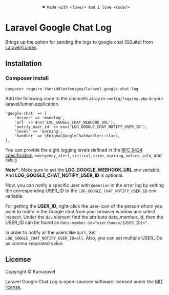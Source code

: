 <p align="center"><code>&hearts; Made with &lt;love/&gt; And I love &lt;code/&gt;</code></p>

# Laravel Google Chat Log

Brings up the option for sending the logs to google chat [GSuite] from [Laravel](https://laravel.com)/[Lumen](https://lumen.laravel.com).

## Installation
### Composer install
```shell
composer require theriddleofenigma/laravel-google-chat-log
```

Add the following code to the channels array in `config/logging.php` in your laravel/lumen application.
```
'google-chat' => [
    'driver' => 'monolog',
    'url' => env('LOG_GOOGLE_CHAT_WEBHOOK_URL'),
    'notify_user_id' => env('LOG_GOOGLE_CHAT_NOTIFY_USER_ID'),
    'level' => 'warning',
    'handler' => \Enigma\GoogleChatHandler::class,
],
```

You can provide the eight logging levels defined in the [RFC 5424 specification](https://tools.ietf.org/html/rfc5424): `emergency`, `alert`, `critical`, `error`, `warning`, `notice`, `info`, and `debug`

<b>Note*:</b> Make sure to set the <b>LOG_GOOGLE_WEBHOOK_URL</b> env variable. And <b>LOG_GOOGLE_CHAT_NOTIFY_USER_ID</b> is optional.

Now, you can notify a specific user with `@mention` in the error log by setting the corresponding USER_ID to the `LOG_GOOGLE_CHAT_NOTIFY_USER_ID` env variable. 

For getting the <b>USER_ID</b>, right-click the user-icon of the person whom you want to notify in the Google chat from your browser window and select inspect. Under the `div` element find the attribute data_member_id, then the USER_ID can be found as `data-member-id="user/human/{USER_ID}>"`.

In order to notify all the users like `@all`, Set ```LOG_GOOGLE_CHAT_NOTIFY_USER_ID=all```. Also, you can set multiple USER_IDs as comma separated value.

## License

Copyright © Kumaravel

Laravel Google Chat Log is open-sourced software licensed under the [MIT license](LICENSE).
